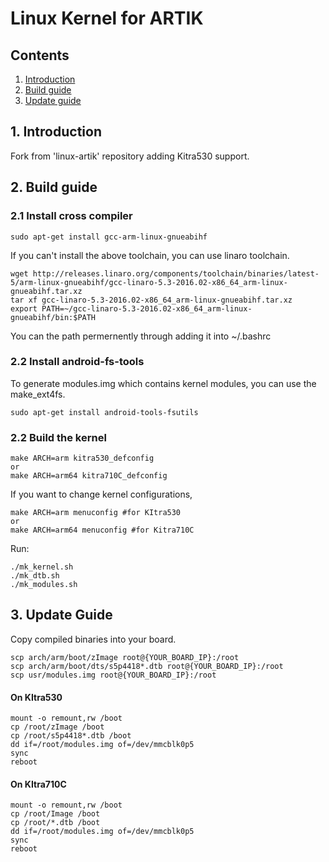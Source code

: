 # Linux Kernel for ARTIK
## Contents
1. [Introduction](#1-introduction)
2. [Build guide](#2-build-guide)
3. [Update guide](#3-update-guide)

## 1. Introduction
Fork from 'linux-artik' repository adding Kitra530 support.

## 2. Build guide
### 2.1 Install cross compiler

```
sudo apt-get install gcc-arm-linux-gnueabihf
```
If you can't install the above toolchain, you can use linaro toolchain.
```
wget http://releases.linaro.org/components/toolchain/binaries/latest-5/arm-linux-gnueabihf/gcc-linaro-5.3-2016.02-x86_64_arm-linux-gnueabihf.tar.xz
tar xf gcc-linaro-5.3-2016.02-x86_64_arm-linux-gnueabihf.tar.xz
export PATH=~/gcc-linaro-5.3-2016.02-x86_64_arm-linux-gnueabihf/bin:$PATH
```
You can the path permernently through adding it into ~/.bashrc

### 2.2 Install android-fs-tools
To generate modules.img which contains kernel modules, you can use the make_ext4fs.
```
sudo apt-get install android-tools-fsutils
```

### 2.2 Build the kernel

```
make ARCH=arm kitra530_defconfig
or
make ARCH=arm64 kitra710C_defconfig
```
If you want to change kernel configurations,
```
make ARCH=arm menuconfig #for KItra530
or
make ARCH=arm64 menuconfig #for Kitra710C
```
Run:

```
./mk_kernel.sh
./mk_dtb.sh
./mk_modules.sh
```

## 3. Update Guide
Copy compiled binaries into your board.

```
scp arch/arm/boot/zImage root@{YOUR_BOARD_IP}:/root
scp arch/arm/boot/dts/s5p4418*.dtb root@{YOUR_BOARD_IP}:/root
scp usr/modules.img root@{YOUR_BOARD_IP}:/root
```

#### On KItra530
```
mount -o remount,rw /boot
cp /root/zImage /boot
cp /root/s5p4418*.dtb /boot
dd if=/root/modules.img of=/dev/mmcblk0p5
sync
reboot
```

#### On KItra710C
```
mount -o remount,rw /boot
cp /root/Image /boot
cp /root/*.dtb /boot
dd if=/root/modules.img of=/dev/mmcblk0p5
sync
reboot
```

